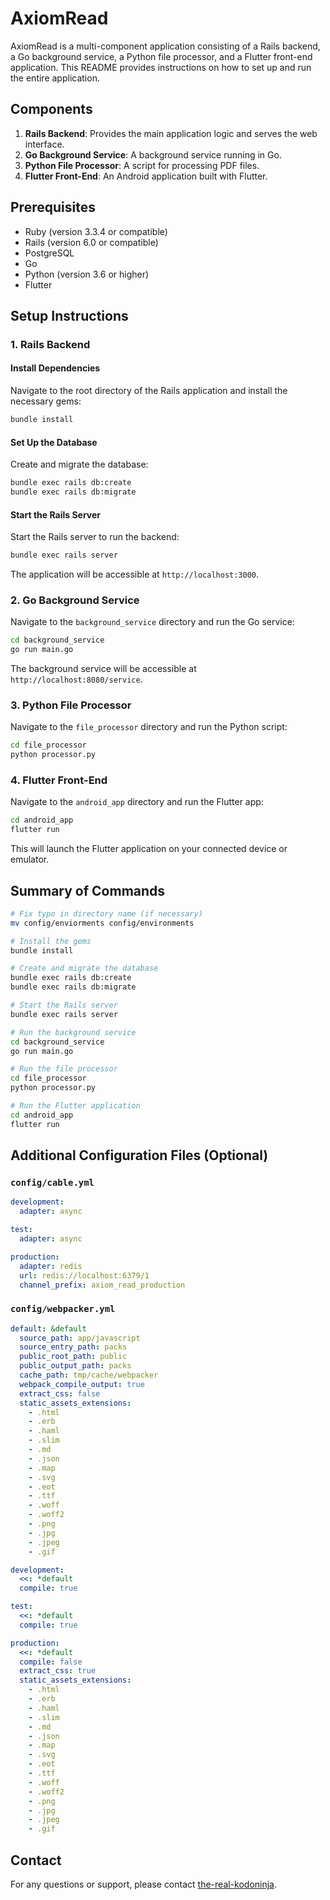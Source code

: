 # AxiomRead

AxiomRead is a multi-component application consisting of a Rails backend, a Go background service, a Python file processor, and a Flutter front-end application. This README provides instructions on how to set up and run the entire application.

## Components

1. **Rails Backend**: Provides the main application logic and serves the web interface.
2. **Go Background Service**: A background service running in Go.
3. **Python File Processor**: A script for processing PDF files.
4. **Flutter Front-End**: An Android application built with Flutter.

## Prerequisites

- Ruby (version 3.3.4 or compatible)
- Rails (version 6.0 or compatible)
- PostgreSQL
- Go
- Python (version 3.6 or higher)
- Flutter

## Setup Instructions

### 1. Rails Backend

#### Install Dependencies

Navigate to the root directory of the Rails application and install the necessary gems:

```bash
bundle install
```

#### Set Up the Database

Create and migrate the database:

```bash
bundle exec rails db:create
bundle exec rails db:migrate
```

#### Start the Rails Server

Start the Rails server to run the backend:

```bash
bundle exec rails server
```

The application will be accessible at `http://localhost:3000`.

### 2. Go Background Service

Navigate to the `background_service` directory and run the Go service:

```bash
cd background_service
go run main.go
```

The background service will be accessible at `http://localhost:8080/service`.

### 3. Python File Processor

Navigate to the `file_processor` directory and run the Python script:

```bash
cd file_processor
python processor.py
```

### 4. Flutter Front-End

Navigate to the `android_app` directory and run the Flutter app:

```bash
cd android_app
flutter run
```

This will launch the Flutter application on your connected device or emulator.

## Summary of Commands

```bash
# Fix typo in directory name (if necessary)
mv config/enviorments config/environments

# Install the gems
bundle install

# Create and migrate the database
bundle exec rails db:create
bundle exec rails db:migrate

# Start the Rails server
bundle exec rails server

# Run the background service
cd background_service
go run main.go

# Run the file processor
cd file_processor
python processor.py

# Run the Flutter application
cd android_app
flutter run
```

## Additional Configuration Files (Optional)

### `config/cable.yml`

```yaml
development:
  adapter: async

test:
  adapter: async

production:
  adapter: redis
  url: redis://localhost:6379/1
  channel_prefix: axiom_read_production
```

### `config/webpacker.yml`

```yaml
default: &default
  source_path: app/javascript
  source_entry_path: packs
  public_root_path: public
  public_output_path: packs
  cache_path: tmp/cache/webpacker
  webpack_compile_output: true
  extract_css: false
  static_assets_extensions:
    - .html
    - .erb
    - .haml
    - .slim
    - .md
    - .json
    - .map
    - .svg
    - .eot
    - .ttf
    - .woff
    - .woff2
    - .png
    - .jpg
    - .jpeg
    - .gif

development:
  <<: *default
  compile: true

test:
  <<: *default
  compile: true

production:
  <<: *default
  compile: false
  extract_css: true
  static_assets_extensions:
    - .html
    - .erb
    - .haml
    - .slim
    - .md
    - .json
    - .map
    - .svg
    - .eot
    - .ttf
    - .woff
    - .woff2
    - .png
    - .jpg
    - .jpeg
    - .gif
```

## Contact

For any questions or support, please contact [the-real-kodoninja](https://github.com/the-real-kodoninja).
